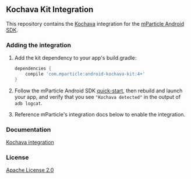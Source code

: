 ## Kochava Kit Integration

This repository contains the [Kochava](https://www.kochava.com) integration for the [mParticle Android SDK](https://github.com/mParticle/mparticle-android-sdk).

### Adding the integration

1. Add the kit dependency to your app's build.gradle:

    ```groovy
    dependencies {
        compile 'com.mparticle:android-kochava-kit:4+'
    }
    ```
2. Follow the mParticle Android SDK [quick-start](https://github.com/mParticle/mparticle-android-sdk), then rebuild and launch your app, and verify that you see `"Kochava detected"` in the output of `adb logcat`.
3. Reference mParticle's integration docs below to enable the integration.

### Documentation

[Kochava integration](http://docs.mparticle.com/?java#kochava)

### License

[Apache License 2.0](http://www.apache.org/licenses/LICENSE-2.0)